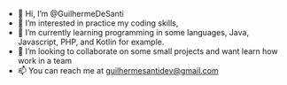 - 👋 Hi, I’m @GuilhermeDeSanti
- 👀 I’m interested in practice my coding skills,
- 🌱 I’m currently learning programming in some languages, Java, Javascript, PHP, and Kotlin for example.
- 💞️ I’m looking to collaborate on some small projects and want learn how work in a team
- 📫 You can reach me at guilhermesantidev@gmail.com

<!---
GuilhermeDeSanti/GuilhermeDeSanti is a ✨ special ✨ repository because its `README.md` (this file) appears on your GitHub profile.
You can click the Preview link to take a look at your changes.
--->
